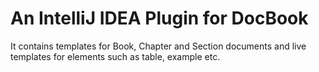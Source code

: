 An IntelliJ IDEA Plugin for DocBook
===================================

It contains templates for Book, Chapter and Section documents and live templates for elements such as table, example etc.